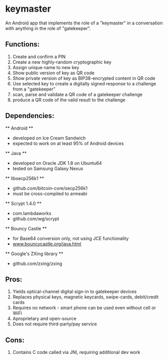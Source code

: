 # keymaster

An Android app that implements the role of a "keymaster" in a conversation with
anything in the role of "gatekeeper".

## Functions:

1. Create and confirm a PIN
2. Create a new highly-random cryptographic key
3. Assign unique name to new key
4. Show public version of key as QR code
5. Show private version of key as BIP38-encrypted content in QR code
6. Use selected key to create a digitally signed response to a challenge
   from a "gatekeeper"
7. scan, parse and validate a QR code of a gatekeeper challenge
8. produce a QR code of the valid result to the challenge

## Dependencies:

** Android **
- developed on Ice Cream Sandwich
- expected to work on at least 95% of Android devices

** Java **
- developed on Oracle JDK 1.8 on Ubuntu64
- tested on Samsung Galaxy Nexus

** libsecp256k1 **
- github.com/bitcoin-core/secp256k1
- must be cross-compiled to armeabi

** Scrypt 1.4.0 **
- com.lambdaworks
- github.com/wg/scrypt

** Bouncy Castle **
- for Base64 conversion only, not using JCE functionality
- www.bouncycastle.org/java.html

** Google's ZXing library **
- github.com/zxing/zxing

## Pros:

1. Yields optical-channel digital sign-in to gatekeeper devices
2. Replaces physical keys, magnetic keycards, swipe-cards, debit/credit cards
3. Requires no network - smart phone can be used even without cell or WiFi
4. Aproprietary and open-source
5. Does not require third-party/pay service

## Cons:

1. Contains C code called via JNI, requiring additional dev work

